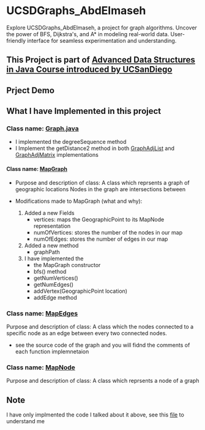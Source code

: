 # UCSDGraphs_AbdElmaseh
Explore UCSDGraphs_AbdElmaseh, a project for graph algorithms. Uncover the power of BFS, Dijkstra's, and A* in modeling real-world data. User-friendly interface for seamless experimentation and understanding.

## This Project is part of [Advanced Data Structures in Java Course introduced by UCSanDiego](https://www.coursera.org/learn/advanced-data-structures)

## Prject Demo

## What I have Implemented in this project

### Class name: [Graph.java](/UCSDGraphs/src/basicgraph/Graph.java)
- I implemented the degreeSequence method
- I Implement the getDistance2 method in both [GraphAdjList](/UCSDGraphs/src/basicgraph/GraphAdjList.java) and [GraphAdjMatrix](/UCSDGraphs/src/basicgraph/GraphAdjMatrix.java) implementations

#### Class name: [MapGraph](/UCSDGraphs/src/roadgraph/MapGraph.java)
* Purpose and description of class:
A class which reprsents a graph of geographic locations Nodes in the graph are intersections between 

* Modifications made to MapGraph (what and why): 
    1. Added a new Fields
        * vertices: maps the GeographicPoint to its MapNode representation
        * numOfVertices: stores the number of the nodes in our map
        * numOfEdges: stores the number of edges in our map
    2. Added a new method
        * graphPath
    3. I have implemented the
        * the MapGraph constructor
        * bfs() method
        * getNumVertices()
        * getNumEdges()
        * addVertex(GeographicPoint location)
        * addEdge method

### Class name: [MapEdges](/UCSDGraphs/src/roadgraph/MapEdges.java)
Purpose and description of class: A class which the nodes connected to a specific node as an edge between every two connected nodes. 

* see the source code of the graph and you will fidnd the comments of each function implemnetaion

### Class name: [MapNode](/UCSDGraphs/src/roadgraph/MapNode.java)
Purpose and description of class: A class which reprsents a node of a graph 

## Note
I have only implmented the code I talked about it above, see this [file](/UCSDGraphs/README) to understand me 